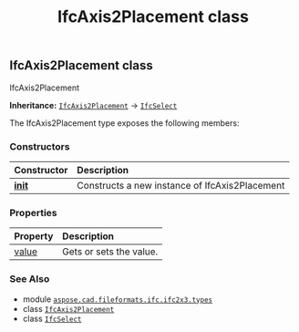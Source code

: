 ﻿---
title: IfcAxis2Placement class
second_title: Aspose.CAD for Python via .NET API References
description: 
type: docs
weight: 80
url: /python-net/aspose.cad.fileformats.ifc.ifc2x3.types/ifcaxis2placement/
is_root: false
---

## IfcAxis2Placement class

IfcAxis2Placement



**Inheritance:** [`IfcAxis2Placement`](/cad/python-net/aspose.cad.fileformats.ifc.ifc2x3.types/ifcaxis2placement) → 
[`IfcSelect`](/cad/python-net/aspose.cad.fileformats.ifc/ifcselect)



The IfcAxis2Placement type exposes the following members:

### Constructors
| Constructor | Description |
| :- | :- |
| [__init__](/cad/python-net/aspose.cad.fileformats.ifc.ifc2x3.types/ifcaxis2placement/__init__/#) | Constructs a new instance of IfcAxis2Placement |


### Properties
| Property | Description |
| :- | :- |
| [value](/cad/python-net/aspose.cad.fileformats.ifc.ifc2x3.types/ifcaxis2placement/value) | Gets or sets the value. |



### See Also
* module [`aspose.cad.fileformats.ifc.ifc2x3.types`](..)
* class [`IfcAxis2Placement`](/cad/python-net/aspose.cad.fileformats.ifc.ifc2x3.types/ifcaxis2placement)
* class [`IfcSelect`](/cad/python-net/aspose.cad.fileformats.ifc/ifcselect)
